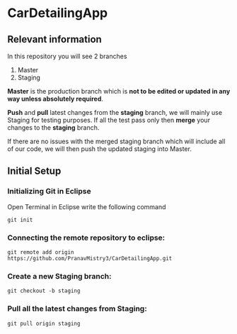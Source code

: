 # CarDetailingApp

## Relevant information

In this repository you will see 2 branches
1. Master
2. Staging

**Master** is the production branch which is **not to be edited or updated in any way unless absolutely required**.

**Push** and **pull** latest changes from the **staging** branch, we will mainly use Staging for testing purposes. If all the test pass only then **merge** your changes to the **staging** branch.

If there are no issues with the merged staging branch which will include all of our code, we will then push the updated staging into Master.

## Initial Setup

### Initializing Git in Eclipse
Open Terminal in Eclipse
write the following command
```
git init
```
### Connecting the remote repository to eclipse:
```
git remote add origin https://github.com/PranavMistry3/CarDetailingApp.git
```

### Create a new Staging branch:
```
git checkout -b staging
```

### Pull all the latest changes from Staging:
```
git pull origin staging
```
